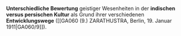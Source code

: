 
**Unterschiedliche Bewertung** geistiger Wesenheiten in der **indischen versus persischen Kultur** als Grund ihrer verschiedenen **Entwicklungswege** ([[GA060 (9.) ZARATHUSTRA, Berlin, 19. Januar 1911|GA060/9]]).
